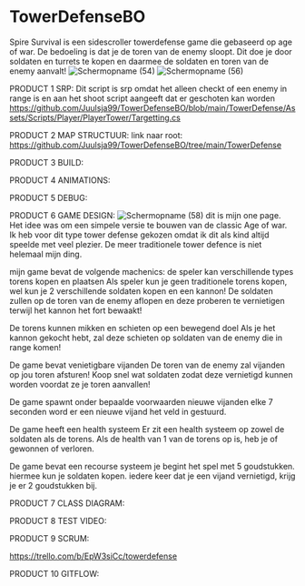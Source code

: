 # TowerDefenseBO
Spire Survival is een sidescroller towerdefense game die gebaseerd op age of war.
De bedoeling is dat je de toren van de enemy sloopt. Dit doe je door soldaten en turrets te kopen en daarmee de soldaten en toren van de enemy aanvalt!
![Schermopname (54)](https://github.com/Juulsja99/TowerDefenseBO/assets/114576334/ed51a53d-c5e9-470d-8a1a-7dbc5766ac9f)
![Schermopname (56)](https://github.com/Juulsja99/TowerDefenseBO/assets/114576334/437827fe-5b05-49f3-84d7-5e67a2034851)

PRODUCT 1 SRP:
Dit script is srp omdat het alleen checkt of een enemy in range is en aan het shoot script aangeeft dat er geschoten kan worden
https://github.com/Juulsja99/TowerDefenseBO/blob/main/TowerDefense/Assets/Scripts/Player/PlayerTower/Targetting.cs

PRODUCT 2 MAP STRUCTUUR:
link naar root: https://github.com/Juulsja99/TowerDefenseBO/tree/main/TowerDefense

PRODUCT 3 BUILD:


PRODUCT 4 ANIMATIONS:

PRODUCT 5 DEBUG:


PRODUCT 6 GAME DESIGN:
![Schermopname (58)](https://github.com/Juulsja99/TowerDefenseBO/assets/114576334/1a6da53e-9e61-4388-b4fc-48bc1638b7e5)
dit is mijn one page. Het idee was om een simpele versie te bouwen van de classic Age of war. Ik heb voor dit type tower defense gekozen omdat ik dit als kind altijd speelde met veel plezier. De meer traditionele tower defence is niet helemaal mijn ding. 

mijn game bevat de volgende machenics:
de speler kan verschillende types torens kopen en plaatsen
Als speler kun je geen traditionele torens kopen, wel kun je 2 verschillende soldaten kopen en een kannon! De soldaten zullen op de toren van de enemy aflopen en deze proberen te vernietigen terwijl het kannon het fort bewaakt!

De torens kunnen mikken en schieten op een bewegend doel
Als je het kannon gekocht hebt, zal deze schieten op soldaten van de enemy die in range komen!

De game bevat venietigbare vijanden 
De toren van de enemy zal vijanden op jou toren afsturen! Koop snel wat soldaten zodat deze vernietigd kunnen worden voordat ze je toren aanvallen!

De game spawnt onder bepaalde voorwaarden nieuwe vijanden
elke 7 seconden word er een nieuwe vijand het veld in gestuurd.

De game heeft een health systeem
Er zit een health systeem op zowel de soldaten als de torens. Als de health van 1 van de torens op is, heb je of gewonnen of verloren.

De game bevat een recourse systeem
je begint het spel met 5 goudstukken. hiermee kun je soldaten kopen. iedere keer dat je een vijand vernietigd, krijg je er 2 goudstukken bij.


PRODUCT 7 CLASS DIAGRAM:

PRODUCT 8 TEST VIDEO:

PRODUCT 9 SCRUM:

https://trello.com/b/EpW3siCc/towerdefense

PRODUCT 10 GITFLOW:

